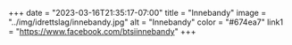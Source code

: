 +++
date = "2023-03-16T21:35:17-07:00"
title = "Innebandy"
image = "../img/idrettslag/innebandy.jpg"
alt = "Innebandy"
color = "#674ea7"
link1 = "https://www.facebook.com/btsiinnebandy"
+++